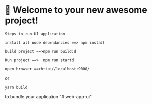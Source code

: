 # 🚀 Welcome to your new awesome project!

```
Steps to run UI application

install all node dependancies ==> npm install

build project ==>npm run build:d

Run project ==>  npm run startd

open browser ==>http://localhost:9000/
```

or

```
yarn build
```

to bundle your application
"# web-app-ui" 
